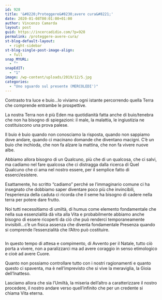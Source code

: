 ```yaml
---
id: 928
title: '&#8220;Proteggere&#8230;avere cura&#8221;'
date: 2020-01-08T00:01:00+01:00
author: Vincenzo Camarda
layout: post
guid: https://incercadidio.com/?p=928
permalink: /proteggere-avere-cura/
st-blog-default-layout:
  - right-sidebar
st-blog-single-post-image-align:
  - full
snap_MYURL:
  - ""
snapEdIT:
  - "1"
image: /wp-content/uploads/2019/12/5.jpg
categories:
  - "Uno sguardo sul presente (MERCOLEDI')"
---
```

Contrasto tra luce e buio&#8230;lo viviamo ogni istante percorrendo quella Terra che comprende entrambe le prospettive.

La nostra Terra non è più Eden ma quotidianità fatta anche di buio/tenebra che non ha bisogno di spiegazioni: il male, la malattia, le ingiustizia ne costituiscono una prova palese.

Il buio è buio quando non conosciamo la risposta, quando non sappiamo dove andare, quando ci macinano domande che diventano macigni. C&#8217;è un buio che inchioda, che non fa alzare la mattina, che non fa vivere nuove albe.

Abbiamo allora bisogno di un Qualcuno, più che di un qualcosa, che ci salvi, ma cadiamo nel fare qualcosa che ci distragga dalla ricerca di Quel Qualcuno che ci ama nel nostro essere, per il semplice fatto di esserci/esistere.

Esattamente, ho scritto &#8220;cadiamo&#8221; perché se l&#8217;immaginario comune ci ha insegnato che dobbiamo saper diventare poco più che invincibili, l&#8217;esperienza della caduta ci ricorda che il seme ha bisogno di cadere nella terra per potere dare frutto.

Noi tutti necessitiamo di umiltà, di humus come elemento fondamentale che nella sua essenzialità dà vita alla Vita e probabilmente abbiamo anche bisogno di essere ricoperti da ciò che può renderci temporaneamente invisibili&#8230;c&#8217;è un fisica assenza che diventa fondamentale Presenza quando si comprende l&#8217;essenzialità che l&#8217;Altro può costituire.<figure class="wp-block-image size-large">

<img src="https://incercadidio.com/wp-content/uploads/2019/12/7.jpg" alt="" class="wp-image-930" srcset="https://incercadidio.com/wp-content/uploads/2019/12/7.jpg 411w, https://incercadidio.com/wp-content/uploads/2019/12/7-300x177.jpg 300w" sizes="(max-width: 411px) 100vw, 411px" /> </figure> 

In questo tempo di attesa e compimento, di Avvento per il Natale, tutto ciò porta a vivere, non a paralizzarci ma ad avere coraggio in senso etimologico e cioè ad avere Cuore.

Quanto non possiamo controllare tutto con i nostri ragionamenti e quanto questo ci spaventa, ma è nell&#8217;imprevisto che si vive la meraviglia, la Gioia dell&#8217;Inatteso.

Lasciamo allora che sia l&#8217;Umiltà, la miseria dell&#8217;altro a caratterizzare il nostro procedere, il nostro andare verso quell&#8217;infinito che per un credente si chiama Vita eterna.<figure class="wp-block-image">

![]() </figure>